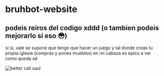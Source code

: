 # bruhbot-website

## podeis reiros del codigo xddd (o tambien podeis mejorarlo si eso 😳)

si si,
vale se supone que tengo que hacer un juego y tal donde creas tu propia iglesia (compras y pones muebles) en mi cabeza es epico a ver como queda xd

![better call saul](https://c.tenor.com/bh3FnqaJ9NcAAAAd/better-call-saul-saul-goodman.gif)
